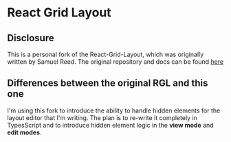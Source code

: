 

# React Grid Layout

## Disclosure
This is a personal fork of the React-Grid-Layout, which was originally written by Samuel Reed. The original repository and docs can be found [here](https://github.com/STRML/react-grid-layout)

## Differences between the original RGL and this one

I'm using this fork to introduce the ability to handle hidden elements for the layout editor that I'm writing.
The plan is to re-write it completely in TypesScript and to introduce hidden element logic in the **view mode** and **edit modes**.

